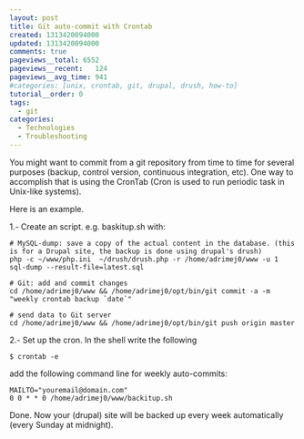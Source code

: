 ```yaml
---
layout: post
title: Git auto-commit with Crontab
created: 1313420094000
updated: 1313420094000
comments: true
pageviews__total: 6552
pageviews__recent:   124
pageviews__avg_time: 941
#categories: [unix, crontab, git, drupal, drush, how-to]
tutorial__order: 0
tags:
  - git
categories:
  - Technologies
  - Troubleshooting
---
```

You might want to commit from a git repository from time to time for several purposes (backup, control version, continuous integration, etc). One way to accomplish that is using the CronTab (Cron is used to run periodic task in Unix-like systems).
<!--More-->

Here is an example.

1.- Create an script. e.g. baskitup.sh with:
<pre>
<code># MySQL-dump: save a copy of the actual content in the database. (this is for a Drupal site, the backup is done using drupal's drush)
php -c ~/www/php.ini  ~/drush/drush.php -r /home/adrimej0/www -u 1 sql-dump --result-file=latest.sql

# Git: add and commit changes
cd /home/adrimej0/www && /home/adrimej0/opt/bin/git commit -a -m "weekly crontab backup `date`"

# send data to Git server
cd /home/adrimej0/www && /home/adrimej0/opt/bin/git push origin master</code>
</pre>

2.- Set up the cron. In the shell write the following
<pre>
<code>$ crontab -e</code>
</pre>
add the following command line for weekly auto-commits:
<pre>
<code>MAILTO="youremail@domain.com"
0 0 * * 0 /home/adrimej0/www/backitup.sh</code>
</pre>

Done. Now your (drupal) site will be backed up every week automatically (every Sunday at midnight).
